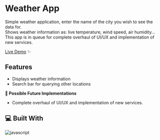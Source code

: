 # Weather App
Simple weather application, enter the name of the city you wish to see the data for.<br>
Shows weather information as: live temperature, wind speed, air humidity...<br>
This app is in queue for complete overhaul of UI/UX and implementation of new services.

[Live Demo](https://dulebondok.github.io/weather-app/) ✨

## Features
- Displays weather information
- Search bar for querying other locations

**🧭 Possible Future Implementations**
- Complete overhaul of UI/UX and implementation of new services.

## 💻 Built With
![javascript](https://skillicons.dev/icons?i=js,html,css,webpack&perline=10)
